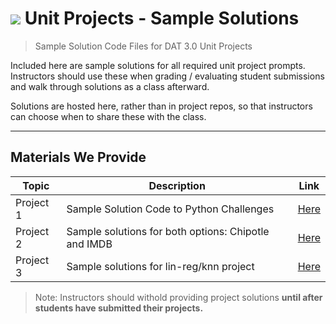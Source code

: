 # ![](https://ga-dash.s3.amazonaws.com/production/assets/logo-9f88ae6c9c3871690e33280fcf557f33.png) Unit Projects - Sample Solutions

> Sample Solution Code Files for DAT 3.0 Unit Projects

Included here are sample solutions for all required unit project prompts. Instructors should use these when grading / evaluating student submissions and walk through solutions as a class afterward. 

Solutions are hosted here, rather than in project repos, so that instructors can choose when to share these with the class.

---

## Materials We Provide

| Topic | Description | Link |
| --- | --- | --- |
| Project 1 | Sample Solution Code to Python Challenges | [Here](./project-1/) |
| Project 2 | Sample solutions for both options: Chipotle and IMDB | [Here](./project-2/) |
| Project 3 | Sample solutions for lin-reg/knn project | [Here](./project-3/) |

> Note: Instructors should withold providing project solutions **until after students have submitted their projects.** 


